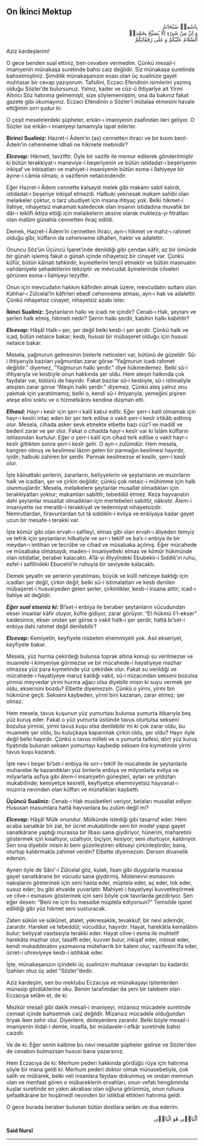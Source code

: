 ## On İkinci Mektup
<p class="arabic" dir="rtl">بِاسْمِهٖ سُبْحَانَهُ<br/> وَ اِنْ مِنْ شَىْءٍ اِلَّا يُسَبِّحُ بِحَمْدِهٖ<br/>اَلسَّلَامُ عَلَيْكُمْ وَ عَلٰى رُفَقَائِكُمْ</p>

Aziz kardeşlerim!

O gece benden sual ettiniz, ben cevabını vermedim. Çünkü mesail-i imaniyenin münakaşa suretinde bahsi caiz değildir. Siz münakaşa suretinde bahsetmiştiniz. Şimdilik münakaşanızın esası olan üç sualinize gayet muhtasar bir cevap yazıyorum. Tafsilini, Eczacı Efendinin isimlerini yazmış olduğu Sözler’de bulursunuz. Yalnız, kader ve cüz-ü ihtiyarîye ait Yirmi Altıncı Söz hatırıma gelmemişti, size söylememiştim, ona da bakınız fakat gazete gibi okumayınız. Eczacı Efendinin o Sözler’i mütalaa etmesini havale ettiğimin sırrı şudur ki:

O çeşit meselelerdeki şüpheler, erkân-ı imaniyenin zaafından ileri geliyor. O Sözler ise erkân-ı imaniyeyi tamamıyla ispat ederler.

**Birinci Sualiniz:** Hazret-i Âdem’in (as) cennetten ihracı ve bir kısım benî-Âdem’in cehenneme idhali ne hikmete mebnidir?

***Elcevap:*** Hikmeti, tavziftir. Öyle bir vazife ile memur edilerek gönderilmiştir ki bütün terakkiyat-ı maneviye-i beşeriyenin ve bütün istidadat-ı beşeriyenin inkişaf ve inbisatları ve mahiyet-i insaniyenin bütün esma-i İlahiyeye bir âyine-i câmia olması, o vazifenin netaicindendir.

Eğer Hazret-i Âdem cennette kalsaydı melek gibi makamı sabit kalırdı, istidadat-ı beşeriye inkişaf etmezdi. Halbuki yeknesak makam sahibi olan melaikeler çoktur, o tarz ubudiyet için insana ihtiyaç yok. Belki hikmet-i İlahiye, nihayetsiz makamatı katedecek olan insanın istidadına muvafık bir dâr-ı teklifi iktiza ettiği için melaikelerin aksine olarak mukteza-yı fıtratları olan malûm günahla cennetten ihraç edildi.

Demek, Hazret-i Âdem’in cennetten ihracı, ayn-ı hikmet ve mahz-ı rahmet olduğu gibi; küffarın da cehenneme idhalleri, haktır ve adalettir.

Onuncu Söz’ün Üçüncü İşaret’inde denildiği gibi çendan kâfir, az bir ömürde bir günah işlemiş fakat o günah içinde nihayetsiz bir cinayet var. Çünkü küfür, bütün kâinatı tahkirdir, kıymetlerini tenzil etmektir ve bütün masnuatın vahdaniyete şehadetlerini tekziptir ve mevcudat âyinelerinde cilveleri görünen esma-i İlahiyeyi tezyiftir.

Onun için mevcudatın hakkını kâfirden almak üzere, mevcudatın sultanı olan Kahhar-ı Zülcelal’in kâfirleri ebedî cehenneme atması, ayn-ı hak ve adalettir. Çünkü nihayetsiz cinayet, nihayetsiz azabı ister.

**İkinci Sualiniz:** Şeytanların halkı ve icadı ne içindir? Cenab-ı Hak, şeytanı ve şerleri halk etmiş, hikmeti nedir? Şerrin halkı şerdir, kabihin halkı kabihtir?

***Elcevap:*** Hâşâ! Halk-ı şer, şer değil belki kesb-i şer şerdir. Çünkü halk ve icad, bütün netaice bakar; kesb, hususi bir mübaşeret olduğu için hususi netaice bakar.

Mesela, yağmurun gelmesinin binlerle neticeleri var, bütünü de güzeldir. Sû-i ihtiyarıyla bazıları yağmurdan zarar görse “Yağmurun icadı rahmet değildir.” diyemez, “Yağmurun halkı şerdir.” diye hükmedemez. Belki sû-i ihtiyarıyla ve kesbiyle onun hakkında şer oldu. Hem ateşin halkında çok faydalar var, bütünü de hayırdır. Fakat bazılar sû-i kesbiyle, sû-i istimaliyle ateşten zarar görse “Ateşin halkı şerdir.” diyemez. Çünkü ateş yalnız onu yakmak için yaratılmamış; belki o, kendi sû-i ihtiyarıyla, yemeğini pişiren ateşe elini soktu ve o hizmetkârını kendine düşman etti.

***Elhasıl:*** Hayr-ı kesîr için şerr-i kalil kabul edilir. Eğer şerr-i kalil olmamak için hayr-ı kesîri intac eden bir şer terk edilse o vakit şerr-i kesîr irtikâb edilmiş olur. Mesela, cihada asker sevk etmekte elbette bazı cüz’î ve maddî ve bedenî zarar ve şer olur. Fakat o cihadda hayr-ı kesîr var ki İslâm küffarın istilasından kurtulur. Eğer o şerr-i kalil için cihad terk edilse o vakit hayr-ı kesîr gittikten sonra şerr-i kesîr gelir. O ayn-ı zulümdür. Hem mesela, kangren olmuş ve kesilmesi lâzım gelen bir parmağın kesilmesi hayırdır, iyidir; halbuki zahiren bir şerdir. Parmak kesilmezse el kesilir, şerr-i kesîr olur.

İşte kâinattaki şerlerin, zararların, beliyyelerin ve şeytanların ve muzırların halk ve icadları, şer ve çirkin değildir; çünkü çok netaic-i mühimme için halk olunmuşlardır. Mesela, melaikelere şeytanlar musallat olmadıkları için terakkiyatları yoktur; makamları sabittir, tebeddül etmez. Keza hayvanatın dahi şeytanlar musallat olmadıkları için mertebeleri sabittir, nâkıstır. Âlem-i insaniyette ise meratib-i terakkiyat ve tedenniyat nihayetsizdir. Nemrutlardan, firavunlardan tut tâ sıddıkîn-i evliya ve enbiyaya kadar gayet uzun bir mesafe-i terakki var.

İşte kömür gibi olan ervah-ı safileyi, elmas gibi olan ervah-ı âliyeden temyiz ve tefrik için şeytanların hilkatiyle ve sırr-ı teklif ve ba’s-i enbiya ile bir meydan-ı imtihan ve tecrübe ve cihad ve müsabaka açılmış. Eğer mücahede ve müsabaka olmasaydı, maden-i insaniyetteki elmas ve kömür hükmünde olan istidatlar, beraber kalacaktı. A’lâ-yı illiyyîndeki Ebubekir-i Sıddık’ın ruhu, esfel-i safilîndeki Ebucehil’in ruhuyla bir seviyede kalacaktı.

Demek şeyatîn ve şerlerin yaratılması, büyük ve küllî neticeye baktığı için icadları şer değil, çirkin değil; belki sû-i istimalattan ve kesb denilen mübaşeret-i hususiyeden gelen şerler, çirkinlikler, kesb-i insana aittir; icad-ı İlahîye ait değildir.

***Eğer sual etseniz ki:*** Bi’set-i enbiya ile beraber şeytanların vücudundan ekser insanlar kâfir oluyor, küfre gidiyor, zarar görüyor. “El-hükmü li’l-ekser” kaidesince, ekser ondan şer görse o vakit halk-ı şer şerdir, hattâ bi’set-i enbiya dahi rahmet değil denilebilir?

***Elcevap:*** Kemiyetin, keyfiyete nisbeten ehemmiyeti yok. Asıl ekseriyet, keyfiyete bakar.

Mesela, yüz hurma çekirdeği bulunsa toprak altına konup su verilmezse ve muamele-i kimyeviye görmezse ve bir mücahede-i hayatiyeye mazhar olmazsa yüz para kıymetinde yüz çekirdek olur. Fakat su verildiği ve mücahede-i hayatiyeye maruz kaldığı vakit, sû-i mizacından sekseni bozulsa yirmisi meyvedar yirmi hurma ağacı olsa diyebilir misin ki suyu vermek şer oldu, ekserisini bozdu? Elbette diyemezsin. Çünkü o yirmi, yirmi bin hükmüne geçti. Sekseni kaybeden, yirmi bini kazanan, zarar etmez; şer olmaz.

Hem mesela, tavus kuşunun yüz yumurtası bulunsa yumurta itibarıyla beş yüz kuruş eder. Fakat o yüz yumurta üstünde tavus oturtulsa sekseni bozulsa yirmisi, yirmi tavus kuşu olsa denilebilir mi ki çok zarar oldu, bu muamele şer oldu, bu kuluçkaya kapanmak çirkin oldu, şer oldu? Hayır öyle değil belki hayırdır. Çünkü o tavus milleti ve o yumurta taifesi, dört yüz kuruş fiyatında bulunan seksen yumurtayı kaybedip seksen lira kıymetinde yirmi tavus kuşu kazandı.

İşte nev-i beşer bi’set-i enbiya ile sırr-ı teklif ile mücahede ile şeytanlarla muharebe ile kazandıkları yüz binlerle enbiya ve milyonlarla evliya ve milyarlarla asfiya gibi âlem-i insaniyetin güneşleri, ayları ve yıldızları mukabilinde; kemiyetçe kesretli, keyfiyetçe ehemmiyetsiz hayvanat-ı muzırra nevinden olan küffarı ve münafıkları kaybetti.

**Üçüncü Sualiniz:** Cenab-ı Hak musibetleri veriyor, belaları musallat ediyor. Hususan masumlara hattâ hayvanlara bu zulüm değil mi?

***Elcevap:*** Hâşâ! Mülk onundur. Mülkünde istediği gibi tasarruf eder. Hem acaba sanatkâr bir zat, bir ücret mukabilinde seni bir model yapıp gayet sanatkârane yaptığı murassa bir libası sana giydiriyor, hünerini, maharetini göstermek için kısaltıyor, uzaltıyor, biçiyor, kesiyor; seni oturtuyor, kaldırıyor. Sen ona diyebilir misin ki beni güzelleştiren elbiseyi çirkinleştirdin; bana, oturtup kaldırmakla zahmet verdin? Elbette diyemezsin. Dersen divanelik edersin.

Aynen öyle de Sâni’-i Zülcelal göz, kulak, lisan gibi duygularla murassa gayet sanatkârane bir vücudu sana giydirmiş. Mütenevvi esmasının nakışlarını göstermek için seni hasta eder, müptela eder, aç eder, tok eder, susuz eder; bu gibi ahvalde yuvarlatır. Mahiyet-i hayatiyeyi kuvvetleştirmek ve cilve-i esmasını göstermek için seni böyle çok tavırlarda gezdiriyor. Sen eğer desen: “Beni ne için bu mesaibe müptela ediyorsun?” Temsilde işaret edildiği gibi yüz hikmet seni susturacak.

Zaten sükûn ve sükûnet, atalet, yeknesaklık, tevakkuf; bir nevi ademdir, zarardır. Hareket ve tebeddül; vücuddur, hayırdır. Hayat, harekâtla kemalâtını bulur; beliyyat vasıtasıyla terakki eder. Hayat cilve-i esma ile muhtelif harekâta mazhar olur, tasaffi eder, kuvvet bulur, inkişaf eder, inbisat eder, kendi mukadderatını yazmasına müteharrik bir kalem olur, vazifesini îfa eder, ücret-i uhreviyeye kesb-i istihkak eder.

İşte, münakaşanızın içindeki üç sualinizin muhtasar cevapları bu kadardır. İzahları otuz üç adet “Sözler”dedir.

Aziz kardeşim, sen bu mektubu Eczacıya ve münakaşayı işitenlerden münasip gördüklerine oku. Benim tarafımdan da yeni bir talebem olan Eczacıya selâm et, de ki:

Mezkûr mesail gibi dakik mesail-i imaniyeyi, mizansız mücadele suretinde cemaat içinde bahsetmek caiz değildir. Mizansız mücadele olduğundan tiryak iken zehir olur. Diyenlere, dinleyenlere zarardır. Belki böyle mesail-i imaniyenin itidal-i demle, insafla, bir müdavele-i efkâr suretinde bahsi caizdir.

Ve de ki: Eğer senin kalbine bu nevi mesailde şüpheler gelirse ve Sözler’den de cevabını bulmazsan hususi bana yazarsınız.

Hem Eczacıya de ki: Merhum pederi hakkında gördüğü rüya için hatırıma şöyle bir mana geldi ki: Merhum pederi doktor olmak münasebetiyle, çok salih ve mübarek, belki veli insanlara faydası dokunmuş ve ondan memnun olan ve menfaat gören o mübareklerin ervahları, onun vefatı hengâmında kuşlar suretinde en yakın akrabası olan oğluna görünmüş, onun ruhuna şefaatkârane bir hoşâmedî nevinden bir istikbal ettikleri hatırıma geldi.

O gece burada beraber bulunan bütün dostlara selâm ve dua ederim.

<p class="arabic" dir="rtl">اَلْبَاقٖى هُوَ الْبَاقٖى</p>

**Said Nursî**

***

